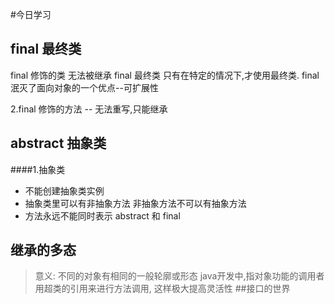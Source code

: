 #今日学习

## final 最终类

final 修饰的类 无法被继承
final 最终类 只有在特定的情况下,才使用最终类.
final 泯灭了面向对象的一个优点--可扩展性

2.final 修饰的方法 --
无法重写,只能继承

## abstract 抽象类
####1.抽象类
* 不能创建抽象类实例 
* 抽象类里可以有非抽象方法 非抽象方法不可以有抽象方法
* 方法永远不能同时表示 abstract 和 final

## 继承的多态
> 意义: 不同的对象有相同的一般轮廓或形态 java开发中,指对象功能的调用者
> 用超类的引用来进行方法调用, 这样极大提高灵活性
##接口的世界

